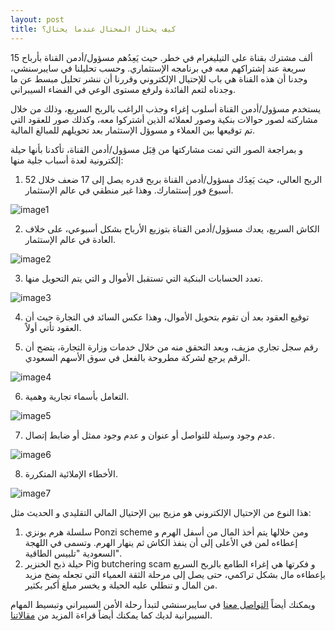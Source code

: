 ```yaml
---
layout: post
title: كيف يحتال المحتال عندما يحتال؟
---
```


15 ألف مشترك بقناة على التيليغرام في خطر. حيث يَعِدُهم مسؤول/أدمن القناة بأرباح سريعة عند إشتراكهم معه في برنامجه الإستثماري.
وحسب تحليلنا في سايبرسنشي، وجدنا أن هذه القناة هي باب للإحتيال الإلكتروني وقررنا أن ننشر تحليل مبسط عن ما وجدناه لتعم الفائدة ولرفع مستوى الوعي في الفضاء السيبراني.

يستخدم مسؤول/أدمن القناة أسلوب إغراء وجذب الراغب بالربح السريع، وذلك من خلال مشاركته لصور حوالات بنكية وصور لعملائه الذين أشتركوا معه، وكذلك صور للعقود التي تم توقيعها بين العملاء و مسوؤل الإستثمار بعد تحويلهم للمبالغ المالية.


و بمراجعة الصور التي تمت مشاركتها من قِبَل مسؤول/أدمن القناة، تأكدنا بأنها حيلة إلكترونية لعدة أسباب جلية منها:
1. الربح العالي، حيث يَعِدُك مسؤول/أدمن القناة بربح قدره يصل إلى 17 ضعف خلال 52 أسبوع فور إستثمارك. وهذا غير منطقي في عالم الإستثمار.

![image1](./images/Scheme1.png)


2. الكاش السريع، يعدك مسؤول/أدمن القناة بتوزيع الأرباح بشكل أسبوعي، على خلاف العادة في عالم الإستثمار.

![image2](./images/Scheme2.png)


3. تعدد الحسابات البنكية التي تستقبل الأموال و التي يتم التحويل منها.

![image3](./images/Scheme3.png)


4. توقيع العقود بعد أن تقوم بتحويل الأموال، وهذا عكس السائد في التجارة حيث أن العقود تأتي أولاً.


5. رقم سجل تجاري مزيف، وبعد التحقق منه من خلال خدمات وزارة التجارة، يتضح أن الرقم يرجع لشركة مطروحة بالفعل في سوق الأسهم السعودي.

![image4](./images/Scheme4.png)


6. التعامل بأسماء تجارية وهمية.

![image5](./images/Scheme5.png)


7. عدم وجود وسيلة للتواصل أو عنوان و عدم وجود ممثل أو ضابط إتصال.

![image6](./images/Scheme6.png)


8. الأخطاء الإملائية المتكررة.

![image7](./images/Scheme7.png)


هذا النوع من الإحتيال الإلكتروني هو مزيج بين الإحتيال المالي التقليدي و الحديث مثل:

1. سلسلة هرم بونزي Ponzi scheme ومن خلالها يتم أخذ المال من أسفل الهرم و إعطاءه لمن في الأعلى إلى أن ينفذ الكاش ثم ينهار الهرم.  وتسمى في اللهجة السعودية "تلبيس الطاقية".
2. حيلة ذبح الخنزير Pig butchering scam و فكرتها هي إغراء الطامع بالربح السريع بإعطاءه مال بشكل تراكمي، حتى يصل إلى مرحلة الثقة العمياء التي تجعله يضخ مزيد من المال و تنطلي عليه الحيلة و يخسر مبلغ أكبر بكثير.

ويمكنك أيضاً [التواصل معنا](https://www.cybersenshi.com/pages/contact/) في سايبرسنشي لتبدأ رحلة الأمن السيبراني وتبسيط المهام السيبرانية لديك كما يمكنك أيضاً قراءة المزيد من [مقالاتنا](https://blog.cybersenshi.com/).

